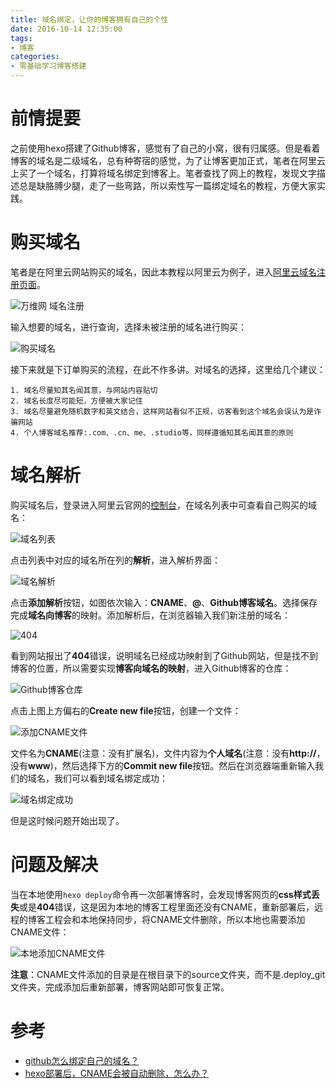 ```yaml
---
title: 域名绑定，让你的博客拥有自己的个性
date: 2016-10-14 12:35:00
tags:
- 博客
categories:
- 零基础学习博客搭建
---
```


# 前情提要

之前使用hexo搭建了Github博客，感觉有了自己的小窝，很有归属感。但是看着博客的域名是二级域名，总有种寄宿的感觉，为了让博客更加正式，笔者在阿里云上买了一个域名，打算将域名绑定到博客上。笔者查找了网上的教程，发现文字描述总是缺胳膊少腿，走了一些弯路，所以索性写一篇绑定域名的教程，方便大家实践。

# 购买域名

笔者是在阿里云网站购买的域名，因此本教程以阿里云为例子，进入[阿里云域名注册页面](https://www.aliyun.com/)。

![万维网 域名注册](http://upload-images.jianshu.io/upload_images/291600-b4009c6ed1164f40.png?imageMogr2/auto-orient/strip%7CimageView2/2/w/1240)

输入想要的域名，进行查询，选择未被注册的域名进行购买：

![购买域名](http://upload-images.jianshu.io/upload_images/291600-917d7eb20516ad6c.png?imageMogr2/auto-orient/strip%7CimageView2/2/w/1240)

接下来就是下订单购买的流程，在此不作多讲。对域名的选择，这里给几个建议：


```
1. 域名尽量知其名闻其意，与网站内容贴切
2. 域名长度尽可能短，方便被大家记住
3. 域名尽量避免随机数字和英文结合，这样网站看似不正规，访客看到这个域名会误认为是诈骗网站
4. 个人博客域名推荐:.com、.cn、me、.studio等，同样遵循知其名闻其意的原则
```

# 域名解析

购买域名后，登录进入阿里云官网的[控制台](https://home.console.aliyun.com/?spm=5176.8142029.388261.21.ZtVm97)，在域名列表中可查看自己购买的域名：

![域名列表](http://upload-images.jianshu.io/upload_images/291600-cfe23d089a6d4fdf.png?imageMogr2/auto-orient/strip%7CimageView2/2/w/1240)

点击列表中对应的域名所在列的**解析**，进入解析界面：

![域名解析](http://upload-images.jianshu.io/upload_images/291600-eae597fd9e1173ad.png?imageMogr2/auto-orient/strip%7CimageView2/2/w/1240)

点击**添加解析**按钮，如图依次输入：**CNAME**、**@**、**Github博客域名**。选择保存完成**域名向博客**的映射。添加解析后，在浏览器输入我们新注册的域名：

![404](http://upload-images.jianshu.io/upload_images/291600-b616fdfde172b082.png?imageMogr2/auto-orient/strip%7CimageView2/2/w/1240)

看到网站报出了**404**错误，说明域名已经成功映射到了Github网站，但是找不到博客的位置，所以需要实现**博客向域名的映射**，进入Github博客的仓库：

![Github博客仓库](http://upload-images.jianshu.io/upload_images/291600-1018a6ad868b33fb.png?imageMogr2/auto-orient/strip%7CimageView2/2/w/1240)

点击上图上方偏右的**Create new file**按钮，创建一个文件：

![添加CNAME文件](http://upload-images.jianshu.io/upload_images/291600-6c333ca3e16743af.png?imageMogr2/auto-orient/strip%7CimageView2/2/w/1240)

文件名为**CNAME**(注意：没有扩展名)，文件内容为**个人域名**(注意：没有**http://**，没有**www**)，然后选择下方的**Commit new file**按钮。然后在浏览器端重新输入我们的域名，我们可以看到域名绑定成功：

![域名绑定成功](http://upload-images.jianshu.io/upload_images/291600-1a71090ce0e60b84.png?imageMogr2/auto-orient/strip%7CimageView2/2/w/1240)

但是这时候问题开始出现了。

# 问题及解决

当在本地使用`hexo deploy`命令再一次部署博客时，会发现博客网页的**css样式丢失**或是**404**错误，这是因为本地的博客工程里面还没有CNAME，重新部署后，远程的博客工程会和本地保持同步，将CNAME文件删除，所以本地也需要添加CNAME文件：

![本地添加CNAME文件](http://upload-images.jianshu.io/upload_images/291600-8463c624350132ed.png?imageMogr2/auto-orient/strip%7CimageView2/2/w/1240)

**注意**：CNAME文件添加的目录是在根目录下的source文件夹，而不是.deploy_git文件夹，完成添加后重新部署，博客网站即可恢复正常。

# 参考

* [github怎么绑定自己的域名？](https://www.zhihu.com/question/31377141)
* [hexo部署后，CNAME会被自动删除，怎么办？](http://www.zhihu.com/question/28814437)